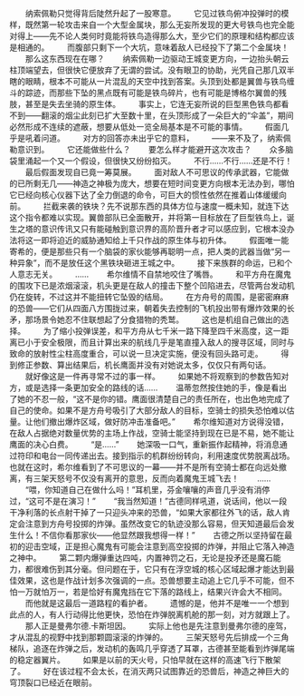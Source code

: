 　　纳索佩勒只觉得背后陡然升起了一股寒意。
　　它见过铁鸟俯冲投弹时的模样，既然第一轮攻击来自一个大型金属块，那么无妄所发现的更大号铁鸟也完全能对得上——先不论人类何时竟能将铁鸟造得那么大，至少它们的原理和结构都应该是相通的。
　　而腹部只剩下一个大坑，意味着敌人已经投下了第二个金属块！
　　那么这东西现在在哪？
　　纳索佩勒一边驱动王城变更方向，一边抬头朝云柱顶端望去，但很快它便放弃了无谓的尝试。没有眼卫的协助，光凭自己那几双半瞎的眼睛，根本不可能从一片混乱的天空中找到答案。头顶到处都是翼兽与铁鸟缠斗的踪迹，而那些下坠的黑点既有可能是铁鸟碎片，也有可能是博格尔翼兽的残肢，甚至是失去坐骑的原生体。
　　事实上，它连无妄所说的巨型黑色铁鸟都看不到——翻滚的烟尘此刻已扩大至数十里，在头顶形成了一朵巨大的“伞盖”，期间必然形成不连续的遮蔽，想要从低处一览全局基本是不可能的事情。
　　假面几乎是吼着问道。
　　对方的回答亦未出乎它的意料，
　　——来不及了，纳索佩勒意识到。
　　它还能做些什么？
　　要怎么样才能避开这次攻击？
　　众多脑袋里涌起一个又一个假设，但很快又纷纷掐灭。
　　不行……不行……还是不行！
　　最后假面发现自已竟一筹莫展。
　　面对敌人不可思议的传承武器，它能做的已所剩无几——神造之神极为庞大，想要在短时间变更方向根本无法办到，哪怕它已经向核心仪器下达了全力倒退的命令，可巨大的惯性依然在推着山体缓缓向前。
　　拦截来袭的铁块？先不说那东西的具体方位与速度一概未知，就连下达这个指令都难以实现。翼兽部队已全面散开，并将第一目标放在了巨型铁鸟上，诞生之塔的意识传讯又只有能碰触到意识界的高阶晋升者才可以感应到，它根本没办法将这一即将迫近的威胁通知给上千只作战的原生体与初升体。
　　假面唯一能寄希的，便是那些只有一个脑袋的家伙能够再聪明一点，把人类的武器当做“另一种异象”，而不是放任这个黑铁块砸进王城之中。
　　接下来族群的命运，已和个人意志无关。
　　……
　　希尔维情不自禁地咬住了嘴唇。
　　和平方舟在魔鬼的围攻下已是浓烟滚滚，机头更是在敌人的撞击下整个凹陷进去，尽管两台发动机仍在旋转，不过这并不能扭转它坠毁的结局。
　　在方舟号的周围，是密密麻麻的恐兽——它们从四面八方围拢过来，朝着失去控制的飞机投出带有爆炸效果的长矛，那场景令她忍不住联想起了分食猎物的秃鹫。
　　这也是机组自己做出的选择。
　　为了缩小投弹误差，和平方舟从七千米一路下降至四千米高度，这一距离已小于安全极限，而且计算出来的航线几乎是笔直撞入敌人的搜寻区域，同时与致命的放射性尘柱高度重合，可以说一旦决定实施，便没有回头路可走。
　　得到修正参数、算出结果后，机长鹰面并没有对她说太多，仅仅只有两句话。
　　就好像这是一件再寻常不过的事一样。
　　如果她不将观察到的参数告知对方，或是选择一条更加安全的路线的话……
　　温蒂忽然按住她的手，像是看出了她的不忍一般，“这不是你的错。鹰面很清楚自己的责任所在，也出色地完成了自己的使命。如果不是方舟号吸引了大部分敌人的目标，空骑士的损失恐怕难以估量。让他们撤出爆炸区域，做好防冲击准备吧。”
　　希尔维知道对方说得没错，在敌人占据绝对数量优势的主场上作战，空骑士能坚持到现在已是不易，她不能让鹰面的决心白费。
　　“是……”
　　她深吸一口气，重新振作起精神，将消息通过符印和电台一同传递出去。接到指示的机群纷纷转向，利用速度优势脱离战场。也就在这时，希尔维看到了不可思议的一幕——并不是所有空骑士都在向远处撤离，有三架天怒号不仅没有离开的意思，反而向着魔鬼王城飞去！
　　……
　　“喂，你知道自己在做什么吗！”耳机里，芬金嚷嚷的声音几乎没有消停过，“这可不是在演习！”
　　“我当然知道！”古德同样吼道，说话间，他以一段干净利落的长点射干掉了一只迎头冲来的恐兽，“如果大家都往外飞的话，敌人肯定会注意到方舟号投掷的炸弹。虽然改变它的轨迹没那么容易，但天知道最后会发生什么！不信你看那家伙——他显然跟我想得一样！”
　　古德之所以坚持留在最初的迎击空域，正是担心魔鬼有可能会注意到高空投掷的炸弹，并阻止它落入神造之神中。
　　第二颗内爆弹重达四吨，内置神罚之石，无论是投矛还是魔石能力，都很难伤到其分毫。但问题在于，它只有在浮空城的核心区域起爆才能达到最佳效果，这也是作战计划多次强调的一点。恐兽想要主动追上它几乎不可能，但不怕一万就怕万一，若是恰好有魔鬼挡在它下落的路线上，结果兴许会大不相同。
　　而他就是这最后一道路程的看护者。
　　遗憾的是，他并不是唯一一个想到此点的人，有人行动得比他更快，恐怕在炸弹脱离机舱的那一刻，对方就跟上了。
　　那人正是曼弗尔德.卡斯坦因。
　　实际上他也是先注意到曼弗尔德的座驾，才从混乱的视野中找到那颗圆滚滚的炸弹的。
　　三架天怒号先后排成一个三角梯队，追逐在炸弹之后，发动机的轰鸣几乎穿透了耳罩，古德甚至能看到炸弹尾端的稳定器翼片。
　　如果是以前的天火号，只怕早就在这样的高速飞行下散架了。
　　好在该过程不会太长，在消灭两只试图靠近的恐兽后，神造之神巨大的穹顶裂口已经近在眼前。